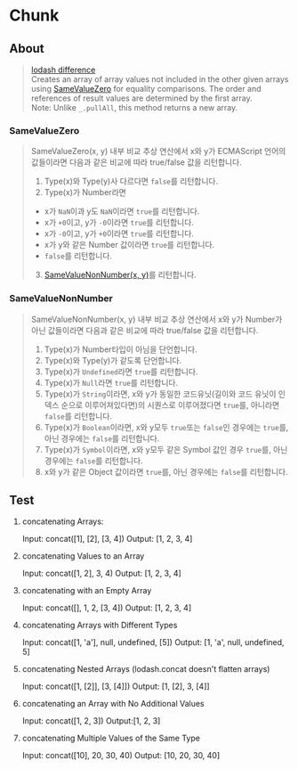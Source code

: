# Chunk

## About

> [lodash difference](https://lodash.com/docs/4.17.15#difference) <br/>
> Creates an array of array values not included in the other given arrays using [SameValueZero](https://262.ecma-international.org/7.0/#sec-samevaluezero) for equality comparisons. The order and references of result values are determined by the first array. <br/>
> Note: Unlike `_.pullAll`, this method returns a new array.

### SameValueZero

> SameValueZero(x, y) 내부 비교 추상 연산에서 x와 y가 ECMAScript 언어의 값들이라면 다음과 같은 비교에 따라 true/false 값을 리턴합니다. <br/>
>
> 1. Type(x)와 Type(y)사 다르다면 `false`를 리턴합니다.
> 2. Type(x)가 Number라면
>
> - x가 `NaN`이과 y도 `NaN`이라면 `true`를 리턴합니다.
> - x가 `+0`이고, y가 `-0`이라면 `true`를 리턴합니다.
> - x가 `-0`이고, y가 `+0`이라면 `true`를 리턴합니다.
> - x가 y와 같은 Number 값이라면 `true`를 리턴합니다.
> - `false`를 리턴합니다.
>
> 3. [SameValueNonNumber(x, y)](https://262.ecma-international.org/7.0/#sec-samevaluenonnumber)를 리턴합니다.

### SameValueNonNumber

> SameValueNonNumber(x, y) 내부 비교 추상 연산에서 x와 y가 Number가 아닌 값들이라면 다음과 같은 비교에 따라 true/false 값을 리턴합니다. <br/>
>
> 1. Type(x)가 Number타입이 아님을 단언합니다.
> 2. Type(x)와 Type(y)가 같도록 단언합니다.
> 3. Type(x)가 `Undefined`라면 `true`를 리턴합니다.
> 4. Type(x)가 `Null`라면 `true`를 리턴합니다.
> 5. Type(x)가 `String`이라면, x와 y가 동일한 코드유닛(길이와 코드 유닛이 인덱스 순으로 이루어져있다면)의 시퀀스로 이루어졌다면 `true`를, 아니라면 `false`를 리턴합니다.
> 6. Type(x)가 `Boolean`이라면, x와 y모두 `true`또는 `false`인 경우에는 `true`를, 아닌 경우에는 `false`를 리턴합니다.
> 7. Type(x)가 `Symbol`이라면, x와 y모두 같은 Symbol 값인 경우 `true`를, 아닌 경우에는 `false`를 리턴합니다.
> 8. x와 y가 같은 Object 값이라면 `true`를, 아닌 경우에는 `false`를 리턴합니다.

## Test

1. concatenating Arrays:

   Input: concat([1], [2], [3, 4])
   Output: [1, 2, 3, 4]

2. concatenating Values to an Array

   Input: concat([1, 2], 3, 4)
   Output: [1, 2, 3, 4]

3. concatenating with an Empty Array

   Input: concat([], 1, 2, [3, 4])
   Output: [1, 2, 3, 4]

4. concatenating Arrays with Different Types

   Input: concat([1, 'a'], null, undefined, [5])
   Output: [1, 'a', null, undefined, 5]

5. concatenating Nested Arrays (lodash.concat doesn't flatten arrays)

   Input: concat([1, [2]], [3, [4]])
   Output: [1, [2], 3, [4]]

6. concatenating an Array with No Additional Values

   Input: concat([1, 2, 3])
   Output:[1, 2, 3]

7. concatenating Multiple Values of the Same Type

   Input: concat([10], 20, 30, 40)
   Output: [10, 20, 30, 40]
